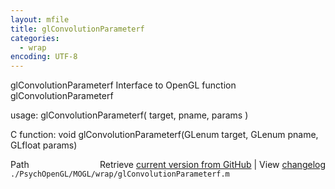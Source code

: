 ```yaml
---
layout: mfile
title: glConvolutionParameterf
categories:
  - wrap
encoding: UTF-8
---
```


glConvolutionParameterf  Interface to OpenGL function glConvolutionParameterf  

usage:  glConvolutionParameterf( target, pname, params )  

C function:  void glConvolutionParameterf(GLenum target, GLenum pname, GLfloat params)  


<div class="code_header" style="text-align:right;">
  <span style="float:left;">Path&nbsp;&nbsp;</span> <span class="counter">Retrieve <a href=
  "https://raw.github.com/Psychtoolbox-3/Psychtoolbox-3/beta/./PsychOpenGL/MOGL/wrap/glConvolutionParameterf.m">current version from GitHub</a> | View <a href=
  "https://github.com/Psychtoolbox-3/Psychtoolbox-3/commits/beta/./PsychOpenGL/MOGL/wrap/glConvolutionParameterf.m">changelog</a></span>
</div>
<div class="code">
  <code>./PsychOpenGL/MOGL/wrap/glConvolutionParameterf.m</code>
</div>
